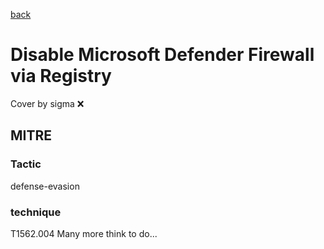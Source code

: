 [back](../index.md)
# Disable Microsoft Defender Firewall via Registry
Cover by sigma :x: 
## MITRE
### Tactic
defense-evasion
### technique
T1562.004
Many more think to do...